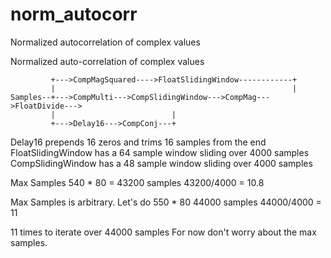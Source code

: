 # norm\_autocorr

Normalized autocorrelation of complex values

Normalized auto-correlation of complex values
```
         +--->CompMagSquared---->FloatSlidingWindow------------+
         |                                                     |
Samples--+--->CompMulti--->CompSlidingWindow--->CompMag--->FloatDivide--->
         |                          |                                                                                                          
         +--->Delay16--->CompConj---+
```

Delay16 prepends 16 zeros and trims 16 samples from the end
FloatSlidingWindow has a 64 sample window sliding over 4000 samples
CompSlidingWindow has a 48 sample window sliding over 4000 samples 

Max Samples
540 * 80 = 43200 samples
43200/4000 = 10.8

Max Samples is arbitrary. Let's do 550 * 80
44000 samples
44000/4000 = 11

11 times to iterate over 44000 samples
For now don't worry about the max samples.



